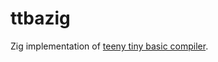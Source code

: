 # ttbazig

Zig implementation of [teeny tiny basic compiler](https://austinhenley.com/blog/teenytinycompiler1.html).
